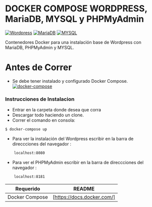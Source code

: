 # DOCKER COMPOSE WORDPRESS, MariaDB, MYSQL y PHPMyAdmin
[![Wordpress](https://benoitl.fr/wp-content/uploads/2018/07/formation-wordpress.x85234.jpg)](https://es-mx.wordpress.org/download/)
[![MariaDB](https://mariadb.org/wp-content/uploads/2015/10/mariadb-usa-inc.png)](https://downloads.mariadb.org/)
[![MYSQL](https://encrypted-tbn0.gstatic.com/images?q=tbn:ANd9GcScEkvwm5GHqcs_Qf5t9YHJQ-Zz1KSMgMBdZiu145_etxT4hqWh)](https://www.mysql.com/downloads/)

Contenedores Docker para una instalación base de Wordpress con MariaDB, PHPMyAdmin y MYSQL.

# Antes de Correr
- Se debe tener instalado y configurado Docker Compose.
[![docker-compose](https://cdn-images-1.medium.com/max/1400/1*olciNQ2FJu8HVmfjOjQCag.png)](https://docs.docker.com/)

### Instrucciones de Instalacion
- Entrar en la carpeta donde desea que corra
- Descargar todo haciendo un clone.
- Correr el comando en consola:
```sh
$ docker-compose up
```
- Para ver la instalación del Wordpress escribir en la barra de direccciones del navegador : 
```sh
    localhost:8080
```
- Para ver el PHPMyAdmin escribir en la barra de direccciones del navegador : 
```sh
    localhost:8181
```

| Requerido | README |
| ------ | ------ |
| Docker Compose | [https://docs.docker.com/] |